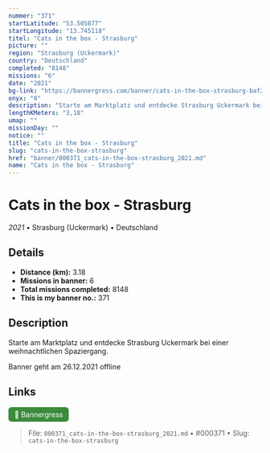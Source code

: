 ```yaml
---
nummer: "371"
startLatitude: "53.505877"
startLongitude: "13.745118"
titel: "Cats in the box - Strasburg"
picture: ""
region: "Strasburg (Uckermark)"
country: "Deutschland"
completed: "8148"
missions: "6"
date: "2021"
bg-link: "https://bannergress.com/banner/cats-in-the-box-strasburg-baf2"
onyx: "0"
description: "Starte am Marktplatz und entdecke Strasburg Uckermark bei einer weihnachtlichen Spaziergang. \n\nBanner geht am 26.12.2021 offline"
lengthKMeters: "3,18"
umap: ""
missionDay: ""
notice: ""
title: "Cats in the box - Strasburg"
slug: "cats-in-the-box-strasburg"
href: "banner/000371_cats-in-the-box-strasburg_2021.md"
name: "Cats in the box - Strasburg"
---
```

# Cats in the box - Strasburg

*2021* • Strasburg (Uckermark) • Deutschland





## Details
- **Distance (km):** 3.18
- **Missions in banner:** 6
- **Total missions completed:** 8148
- **This is my banner no.:** 371



## Description
Starte am Marktplatz und entdecke Strasburg Uckermark bei einer weihnachtlichen Spaziergang. 

Banner geht am 26.12.2021 offline



## Links
<a href="https://bannergress.com/banner/cats-in-the-box-strasburg-baf2" target="_blank" style="display:inline-block;margin-right:8px;padding:6px 12px;background:#3c8b3c;color:#fff;text-decoration:none;border-radius:6px;">🔗 Bannergress</a>



> File: `000371_cats-in-the-box-strasburg_2021.md`
> • #000371
> • Slug: `cats-in-the-box-strasburg`
